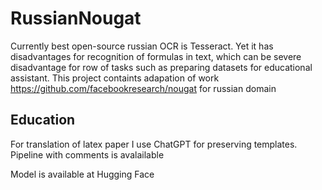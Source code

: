 # RussianNougat

Currently best open-source russian OCR is Tesseract. Yet it has disadvantages for recognition of formulas in text, which can be severe disadvantage 
for row of tasks such as preparing datasets for educational assistant.
This project containts adapation of work https://github.com/facebookresearch/nougat for russian domain

## Education
For translation of latex paper I use ChatGPT for preserving templates. Pipeline with comments is avalailable

Model is available at Hugging Face
